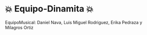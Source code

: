 # 💥 Equipo-Dinamita 💥
EquipoMusical: Daniel Nava,  Luis Miguel Rodriguez, Erika Pedraza y Milagros Ortiz 
